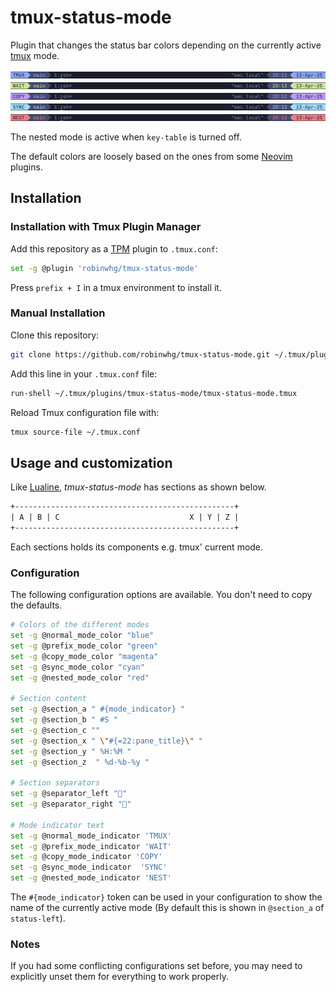 # tmux-status-mode

Plugin that changes the status bar colors depending on the currently active [tmux](https://github.com/tmux/tmux) mode.

![normal_mode](screenshots/normal_mode.png)
![prefix_mode](screenshots/prefix_mode.png)
![copy_mode](screenshots/copy_mode.png)
![sync_mode](screenshots/sync_mode.png)
![nested_mode](screenshots/nested_mode.png)

The nested mode is active when `key-table` is turned off.

The default colors are loosely based on the ones from some [Neovim](https://github.com/neovim/neovim) plugins.

## Installation

### Installation with Tmux Plugin Manager

Add this repository as a [TPM](https://github.com/tmux-plugins/tpm) plugin to `.tmux.conf`:

```bash
set -g @plugin 'robinwhg/tmux-status-mode'
```

Press `prefix + I` in a tmux environment to install it.

### Manual Installation

Clone this repository:

```bash
git clone https://github.com/robinwhg/tmux-status-mode.git ~/.tmux/plugins/tmux-status-mode
```

Add this line in your `.tmux.conf` file:

```bash
run-shell ~/.tmux/plugins/tmux-status-mode/tmux-status-mode.tmux
```

Reload Tmux configuration file with:

```bash
tmux source-file ~/.tmux.conf
```

## Usage and customization

Like [Lualine](https://github.com/nvim-lualine/lualine.nvim), _tmux-status-mode_ has sections as shown below.

```txt
+-------------------------------------------------+
| A | B | C                             X | Y | Z |
+-------------------------------------------------+
```

Each sections holds its components e.g. tmux' current mode.

### Configuration

The following configuration options are available. You don't need to copy the defaults.

```bash
# Colors of the different modes
set -g @normal_mode_color "blue"
set -g @prefix_mode_color "green"
set -g @copy_mode_color "magenta"
set -g @sync_mode_color "cyan"
set -g @nested_mode_color "red"

# Section content
set -g @section_a " #{mode_indicator} "
set -g @section_b " #S "
set -g @section_c ""
set -g @section_x " \"#{=22:pane_title}\" "
set -g @section_y " %H:%M "
set -g @section_z  " %d-%b-%y "

# Section separators
set -g @separator_left ""
set -g @separator_right ""

# Mode indicator text
set -g @normal_mode_indicator 'TMUX'
set -g @prefix_mode_indicator 'WAIT'
set -g @copy_mode_indicator 'COPY'
set -g @sync_mode_indicator  'SYNC'
set -g @nested_mode_indicator 'NEST'
```

The `#{mode_indicator}` token can be used in your configuration to show the name of the currently active mode (By default this is shown in `@section_a` of `status-left`).

### Notes

If you had some conflicting configurations set before, you may need to explicitly unset them for everything to work properly.
